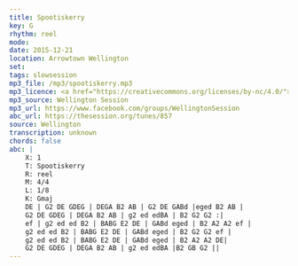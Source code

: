 ```yaml
---
title: Spootiskerry
key: G
rhythm: reel
mode: 
date: 2015-12-21
location: Arrowtown Wellington
set:
tags: slowsession
mp3_file: /mp3/spootiskerry.mp3
mp3_licence: <a href="https://creativecommons.org/licenses/by-nc/4.0/">CC-BY-NC-4.0</a>
mp3_source: Wellington Session
mp3_url: https://www.facebook.com/groups/WellingtonSession
abc_url: https://thesession.org/tunes/857
source: Wellington
transcription: unknown
chords: false
abc: |
    X: 1
    T: Spootiskerry
    R: reel
    M: 4/4
    L: 1/8
    K: Gmaj
    DE | G2 DE GDEG | DEGA B2 AB | G2 DE GABd |eged B2 AB |
    G2 DE GDEG | DEGA B2 AB | g2 ed edBA | B2 G2 G2 :|
    ef | g2 ed ed B2 | BABG E2 DE | GABd eged | B2 A2 A2 ef |
    g2 ed ed B2 | BABG E2 DE | GABd eged | B2 G2 G2 ef |
    g2 ed ed B2 | BABG E2 DE | GABd eged | B2 A2 A2 DE|
    G2 DE GDEG | DEGA B2 AB | g2 ed edBA |B2 GB G2 ||
---
```


